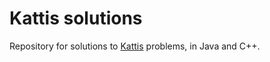 # Kattis solutions
Repository for solutions to [Kattis](https://open.kattis.com/) problems, in Java and C++.
